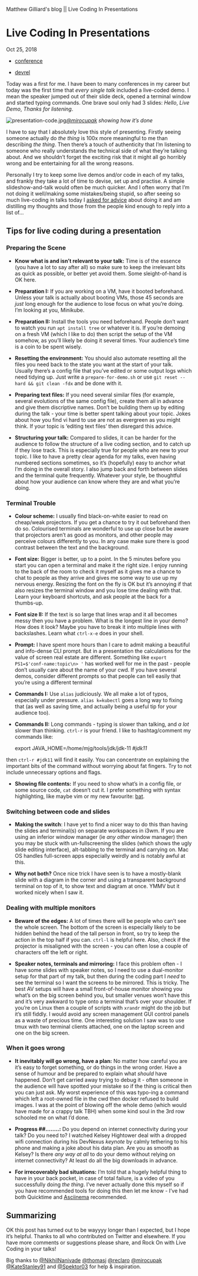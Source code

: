 Matthew Gilliard's blog || Live Coding In Presentations

# Live Coding In Presentations

  Oct 25, 2018

- [conference](http://blog.gilliard.lol/tags#conference)

- [devrel](http://blog.gilliard.lol/tags#devrel)

Today was a first for me. I have been to many conferences in my career but today was the first time that *every single talk* included a live-coded demo. I mean the speaker jumped out of their slide deck, opened a terminal window and started typing commands. One brave soul only had 3 slides: *Hello*, *Live Demo*, *Thanks for listening*.

![presentation-code.jpg](../_resources/72e16186c2c8ce850da4455cf36170e0.jpg)*[@mirocupak](https://twitter.com/mirocupak/) showing how it’s done*

I have to say that I absolutely love this style of presenting. Firstly seeing someone actually do *the thing* is 100x more meaningful to me than describing *the thing*. Then there’s a touch of authenticity that I’m listening to someone who really understands the technical side of what they’re talking about. And we shouldn’t forget the exciting risk that it might all go horribly wrong and be entertaining for all the wrong reasons.

Personally I try to keep some live demos and/or code in each of my talks, and frankly they take a lot of time to devise, set up and practise. A simple slideshow-and-talk would often be much quicker. And I often worry that I’m not doing it well/making some mistakes/being stupid, so after seeing so much live-coding in talks today I [asked for advice](https://twitter.com/MaximumGilliard/status/1055427965947928576) about doing it and am distilling my thoughts and those from the people kind enough to reply into a list of…

## Tips for live coding during a presentation

### Preparing the Scene

- **Know what is and isn’t relevant to your talk:** Time is of the essence (you have a lot to say after all) so make sure to keep the irrelevant bits as quick as possible, or better yet avoid them. Some sleight-of-hand is OK here.

- **Preparation I:** If you are working on a VM, have it booted beforehand. Unless your talk is actually about booting VMs, those 45 seconds are *just* long enough for the audience to lose focus on what you’re doing. I’m looking at you, Minikube.

- **Preparation II:** Install the tools you need beforehand. People don’t want to watch you run `apt install tree` or whatever it is. If you’re demoing on a fresh VM (which I like to do) then script the setup of the VM somehow, as you’ll likely be doing it several times. Your audience’s time is a coin to be spent wisely.

- **Resetting the environment:** You should also automate resetting all the files you need back to the state you want at the start of your talk. Usually there’s a config file that you’ve edited or some output logs which need tidying up. Just write a `prepare-for-demo.sh` or use `git reset --hard && git clean -fdx` and be done with it.

- **Preparing text files:** If you need several similar files (for example, several evolutions of the same config file), create them all in advance and give them discriptive names. Don’t be building them up by editing during the talk - your time is better spent talking about your topic. Jokes about how you find vi hard to use are not as evergreen as you might think. If your topic is ‘editing text files’ then disregard this advice.

- **Structuring your talk:** Compared to slides, it can be harder for the audience to follow the structure of a live coding section, and to catch up if they lose track. This is especially true for people who are new to your topic. I like to have a pretty clear agenda for my talks, even having numbered sections sometimes, so it’s (hopefully) easy to anchor what I’m doing in the overall story. I also jump back and forth between slides and the terminal quite frequently. Whatever your style, be thoughtful about how your audience can know where they are and what you’re doing.

### Terminal Trouble

- **Colour scheme:** I usually find black-on-white easier to read on cheap/weak projectors. If you get a chance to try it out beforehand then do so. Colourised terminals are wonderful to use up close but be aware that projectors aren’t as good as monitors, and other people may perceive colours differently to you. In any case make sure there is good contrast between the text and the background.

- **Font size:** Bigger is better, up to a point. In the 5 minutes before you start you can open a terminal and make it the right size. I enjoy running to the back of the room to check it myself as it gives me a chance to chat to people as they arrive and gives me some way to use up my nervous energy. Resizing the font on the fly is OK but it’s annoying if that also resizes the terminal window and you lose time dealing with that. Learn your keyboard shortcuts, and ask people at the back for a thumbs-up.

- **Font size II:** If the text is so large that lines wrap and it all becomes messy then you have a problem. What is the longest line in your demo? How does it look? Maybe you have to break it into multiple lines with backslashes. Learn what `ctrl-x-e` does in your shell.

- **Prompt:** I have spent more hours than I care to admit making a beautiful and info-dense CLI prompt. But in a presentation the calculations for the value of screen real estate are different. Something like `export PS1=$'conf-name:topic\n> '` has worked well for me in the past - people don’t usually care about the name of your cwd. If you have several demos, consider different prompts so that people can tell easily that you’re using a different terminal

- **Commands I:** Use `alias` judiciously. We all make a lot of typos, especially under pressure. `alias k=kubectl` goes a long way to fixing that (as well as saving time, and actually being a useful tip for your audience too).

- **Commands II:** Long commands - typing is slower than talking, and *a lot* slower than thinking. `ctrl-r` is your friend. I like to hashtag/comment my commands like:

	export JAVA_HOME=/home/mjg/tools/jdk/jdk-11 *#jdk11*

then `ctrl-r #jdk11` will find it easily. You can concentrate on explaining the important bits of the command without worrying about fat fingers. Try to not include unnecessary options and flags.

- **Showing file contents:** If you need to show what’s in a config file, or some source code, `cat` doesn’t cut it. I prefer something with syntax highlighting, like maybe vim or my new favourite: [bat](https://github.com/sharkdp/bat).

### Switching between code and slides

- **Making the switch**: I have yet to find a nicer way to do this than having the slides and terminal(s) on separate workspaces in i3wm. If you are using an inferior window manager (ie *any other* window manager) then you may be stuck with un-fullscreening the slides (which shows the ugly slide editing interface), alt-tabbing to the terminal and carrying on. Mac OS handles full-screen apps especially weirdly and is notably awful at this.

- **Why not both?** Once nice trick I have seen is to have a mostly-blank slide with a diagram in the corner and using a transparent background terminal on top of it, to show text and diagram at once. YMMV but it worked nicely when I saw it.

### Dealing with multiple monitors

- **Beware of the edges:** A lot of times there will be people who can’t see the whole screen. The bottom of the screen is especially likely to be hidden behind the head of the tall person in front, so try to keep the action in the top half if you can. `ctrl-l` is helpful here. Also, check if the projector is misaligned with the screen - you can often lose a couple of characters off the left or right.

- **Speaker notes, terminals and mirroring:** I face this problem often - I have some slides with speaker notes, so I need to use a dual-monitor setup for that part of my talk, but then during the coding part I *need* to see the terminal so I want the screens to be mirrored. This is tricky. The best AV setups will have a small front-of-house monitor showing you what’s on the big screen behind you, but smaller venues won’t have this and it’s very awkward to type onto a terminal that’s over your shoulder. If you’re on Linux then a couple of scripts with `xrandr` might do the job but it’s still fiddly. I would avoid any screen management GUI control panels as a waste of precious time. One interesting solution I saw was to use tmux with two terminal clients attached, one on the laptop screen and one on the big screen.

### When it goes wrong

- **It inevitably will go wrong, have a plan:** No matter how careful you are it’s easy to forget something, or do things in the wrong order. Have a sense of humour and be prepared to explain what *should* have happened. Don’t get carried away trying to debug it - often someone in the audience will have spotted your mistake so if the thing is critical then you can just ask. My worst experience of this was typo-ing a command which left a root-owned file in the cwd then docker refused to build images. I was at the point of blowing off the whole demo (which would have made for a crappy talk TBH) when some kind soul in the 3rd row schooled me on what I’d done.

- **Progress ##……..:** Do you depend on internet connectivity during your talk? Do you need to? I watched Kelsey Hightower deal with a dropped wifi connection during his DevNexus *keynote* by calmly tethering to his phone and making a joke about his data plan. Are you as smooth as Kelsey? Is there *any way at all* to do your demo without relying on internet connectivity? At least do all the big downloads in advance.

- **For irrecoverably bad situations:** I’m told that a hugely helpful thing to have in your back pocket, in case of total failure, is a video of you successfully doing *the thing*. I’ve never actually done this myself so if you have recommended tools for doing this then let me know - I’ve had both Quicktime and [Asciinema](https://asciinema.org/) recommended.

## Summarizing

OK this post has turned out to be wayyyy longer than I expected, but I hope it’s helpful. Thanks to all who contributed on Twitter and elsewhere. If you have more comments or suggestions please share, and Rock On with Live Coding in your talks!

Big thanks to [@NikhilNanivade](https://twitter.com/NikhilNanivade)  [@thomasj](https://twitter.com/thomasj)  [@reclaro](https://twitter.com/reclaro)  [@mirocupak](https://twitter.com/mirocupak)  [@KateStanley91](https://twitter.com/KateStanley91) and [@Spektor03](https://twitter.com/Spektor03) for help & inspiration.